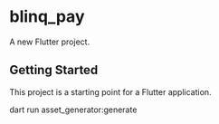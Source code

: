 # blinq_pay

A new Flutter project.

## Getting Started

This project is a starting point for a Flutter application.


dart run asset_generator:generate